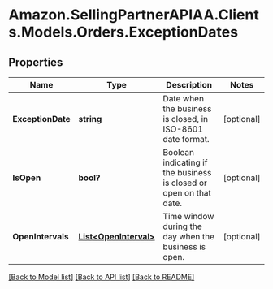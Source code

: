 # Amazon.SellingPartnerAPIAA.Clients.Models.Orders.ExceptionDates
## Properties

Name | Type | Description | Notes
------------ | ------------- | ------------- | -------------
**ExceptionDate** | **string** | Date when the business is closed, in ISO-8601 date format. | [optional] 
**IsOpen** | **bool?** | Boolean indicating if the business is closed or open on that date. | [optional] 
**OpenIntervals** | [**List&lt;OpenInterval&gt;**](OpenInterval.md) | Time window during the day when the business is open. | [optional] 

[[Back to Model list]](../README.md#documentation-for-models) [[Back to API list]](../README.md#documentation-for-api-endpoints) [[Back to README]](../README.md)

